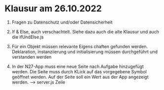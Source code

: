 # Klausur am 26.10.2022

1. Fragen zu Datenschutz und/oder Datensicherheit

2. If & Else, auch verschachtelt. Siehe dazu auch die alte Klausur und auch die ifUndElse.js

3. Für ein Objekt müssen relevante Eigens chaften gefunden werden. Deklaration, instanziierung und initialisierung müssen durchgeführt und verstanden werden

4. In der N27-App muss eine neue Seite nach Aufgabe hinzugefügt werden. Die Seite muss durch KLick auf das vorgegebene Symbol geöffnet werden. Auf der Seite soll ein Wert aus der App angezeigt werden.  --> server.js Zeile
